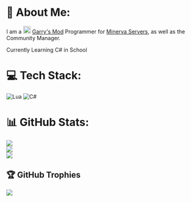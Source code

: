 # 💫 About Me:
I am a <img src="https://files.facepunch.com/garry/822e60dc-c931-43e4-800f-cbe010b3d4cc.png" width="20px"/> [Garry's Mod](https://store.steampowered.com/app/4000/Garrys_Mod/) Programmer for [Minerva Servers](https://discord.gg/nfVHfMFf6e), as well as the Community Manager.

Currently Learning C# in School


# 💻 Tech Stack:
![Lua](https://img.shields.io/badge/lua-%232C2D72.svg?style=for-the-badge&logo=lua&logoColor=white)
![C#](https://img.shields.io/badge/csharp-%232C2D72.svg?style=for-the-badge&logo=csharp&logoColor=orange)
# 📊 GitHub Stats:
![](https://github-readme-stats.vercel.app/api?username=bloodycop7&theme=github_dark&hide_border=false&include_all_commits=true&count_private=true)<br/>
![](https://github-readme-streak-stats.herokuapp.com/?user=bloodycop7&theme=github_dark&hide_border=false)<br/>
![](https://github-readme-stats.vercel.app/api/top-langs/?username=bloodycop7&theme=github_dark&hide_border=false&include_all_commits=true&count_private=true&layout=compact)

## 🏆 GitHub Trophies
![](https://github-profile-trophy.vercel.app/?username=bloodycop7&theme=github_dark_dimmed&no-frame=false&no-bg=false&margin-w=4)
